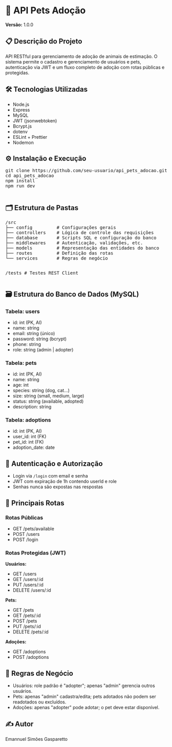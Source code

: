 <!DOCTYPE html>
<html lang="pt-BR">
<head>
  <meta charset="UTF-8">
  <title>README - API Pets Adoção</title>
</head>
<body>
  <h1>🐶 API Pets Adoção</h1>

  <p><strong>Versão:</strong> 1.0.0</p>

  <h2>📋 Descrição do Projeto</h2>
  <p>API RESTful para gerenciamento de adoção de animais de estimação. O sistema permite o cadastro e gerenciamento de usuários e pets, autenticação via JWT e um fluxo completo de adoção com rotas públicas e protegidas.</p>

  <h2>🛠️ Tecnologias Utilizadas</h2>
  <ul>
    <li>Node.js</li>
    <li>Express</li>
    <li>MySQL</li>
    <li>JWT (jsonwebtoken)</li>
    <li>Bcrypt.js</li>
    <li>dotenv</li>
    <li>ESLint + Prettier</li>
    <li>Nodemon</li>
  </ul>

  <h2>⚙️ Instalação e Execução</h2>
  <pre>
git clone https://github.com/seu-usuario/api_pets_adocao.git
cd api_pets_adocao
npm install
npm run dev
  </pre>

  <h2>🗂️ Estrutura de Pastas</h2>
  <pre>
/src
├── config         # Configurações gerais
├── controllers    # Lógica de controle das requisições
├── database       # Scripts SQL e configuração do banco
├── middlewares    # Autenticação, validações, etc.
├── models         # Representação das entidades do banco
├── routes         # Definição das rotas
└── services       # Regras de negócio

/tests             # Testes REST Client
  </pre>

  <h2>🗃️ Estrutura do Banco de Dados (MySQL)</h2>
  <h3>Tabela: users</h3>
  <ul>
    <li>id: int (PK, AI)</li>
    <li>name: string</li>
    <li>email: string (único)</li>
    <li>password: string (bcrypt)</li>
    <li>phone: string</li>
    <li>role: string (admin | adopter)</li>
  </ul>

  <h3>Tabela: pets</h3>
  <ul>
    <li>id: int (PK, AI)</li>
    <li>name: string</li>
    <li>age: int</li>
    <li>species: string (dog, cat...)</li>
    <li>size: string (small, medium, large)</li>
    <li>status: string (available, adopted)</li>
    <li>description: string</li>
  </ul>

  <h3>Tabela: adoptions</h3>
  <ul>
    <li>id: int (PK, AI)</li>
    <li>user_id: int (FK)</li>
    <li>pet_id: int (FK)</li>
    <li>adoption_date: date</li>
  </ul>

  <h2>🔐 Autenticação e Autorização</h2>
  <ul>
    <li>Login via <code>/login</code> com email e senha</li>
    <li>JWT com expiração de 1h contendo userId e role</li>
    <li>Senhas nunca são expostas nas respostas</li>
  </ul>

  <h2>🔀 Principais Rotas</h2>
  <h3>Rotas Públicas</h3>
  <ul>
    <li>GET /pets/available</li>
    <li>POST /users</li>
    <li>POST /login</li>
  </ul>

  <h3>Rotas Protegidas (JWT)</h3>
  <p><strong>Usuários:</strong></p>
  <ul>
    <li>GET /users</li>
    <li>GET /users/:id</li>
    <li>PUT /users/:id</li>
    <li>DELETE /users/:id</li>
  </ul>

  <p><strong>Pets:</strong></p>
  <ul>
    <li>GET /pets</li>
    <li>GET /pets/:id</li>
    <li>POST /pets</li>
    <li>PUT /pets/:id</li>
    <li>DELETE /pets/:id</li>
  </ul>

  <p><strong>Adoções:</strong></p>
  <ul>
    <li>GET /adoptions</li>
    <li>POST /adoptions</li>
  </ul>

  <h2>📌 Regras de Negócio</h2>
  <ul>
    <li>Usuários: role padrão é "adopter"; apenas "admin" gerencia outros usuários.</li>
    <li>Pets: apenas "admin" cadastra/edita; pets adotados não podem ser readotados ou excluídos.</li>
    <li>Adoções: apenas "adopter" pode adotar; o pet deve estar disponível.</li>
  </ul>

  <h2>✍️ Autor</h2>
  <p>Emannuel Simões Gasparetto</p>
</body>
</html>
